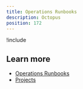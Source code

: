 ```yaml
---
title: Operations Runbooks
description: Octopus 
position: 172
---
```


!include <operations-runbooks-intro>

## Learn more

- [Operations Runbooks](/docs/operations-runbooks/index.md)
- [Projects](/docs/projects/index.md)
